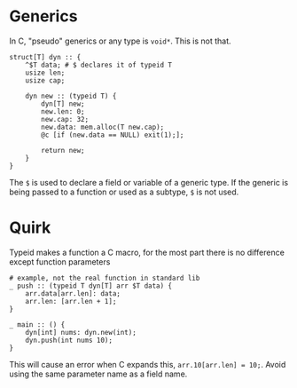 # Generics
In C, "pseudo" generics or any type is `void*`. This is not that.

```
struct[T] dyn :: {
    ^$T data; # $ declares it of typeid T
    usize len;
    usize cap;

    dyn new :: (typeid T) {
        dyn[T] new;
        new.len: 0;
        new.cap: 32;
        new.data: mem.alloc(T new.cap);
        @c [if (new.data == NULL) exit(1);];

        return new;
    }
}
```

The `$` is used to declare a field or variable of a generic type. If the generic is being passed to a function or used as a subtype, `$` is not used.

# Quirk
Typeid makes a function a C macro, for the most part there is no difference except function parameters<br>
```
# example, not the real function in standard lib
_ push :: (typeid T dyn[T] arr $T data) {
    arr.data[arr.len]: data;
    arr.len: [arr.len + 1];
}

_ main :: () {
    dyn[int] nums: dyn.new(int);
    dyn.push(int nums 10);
}
```
This will cause an error when C expands this, `arr.10[arr.len] = 10;`. Avoid using the same parameter name as a field name.
